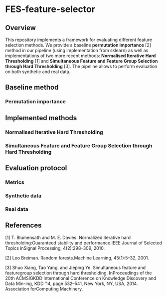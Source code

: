 # FES-feature-selector

## Overview

This repository implements a framework for evaluating different feature selection methods. We provide a baseline **permutation importance** [2] method in our pipeline (using implementation from sklearn) as well as implementations of two more recent methods:  **Normalised Iterative Hard Thresholding** [1] and **Simultaneous Feature and Feature Group Selection through Hard Thresholding** [3]. The pipeline allows to perform evaluation on both synthetic and real data.

## Baseline method

### Permutation importance

## Implemented methods

### Normalised Iterative Hard Thresholding

### Simultaneous Feature and Feature Group Selection through Hard Thresholding

## Evaluation protocol

### Metrics

### Synthetic data

### Real data

## References

[1]  T. Blumensath and M. E. Davies.  Normalized iterative hard thresholding:Guaranteed stability and performance.IEEE Journal of Selected Topics inSignal Processing, 4(2):298–309, 2010.

[2]  Leo Breiman.  Random forests.Machine Learning, 45(1):5–32, 2001.

[3]  Shuo Xiang, Tao Yang, and Jieping Ye.  Simultaneous feature and featuregroup selection through hard thresholding. InProceedings of the 20th ACMSIGKDD International Conference on Knowledge Discovery and Data Min-ing,  KDD  ’14,  page  532–541,  New  York,  NY,  USA,  2014.  Association  forComputing Machinery.
